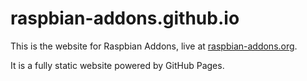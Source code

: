 # raspbian-addons.github.io

This is the website for Raspbian Addons, live at [raspbian-addons.org](https://raspbian-addons.org). 

It is a fully static website powered by GitHub Pages. 
